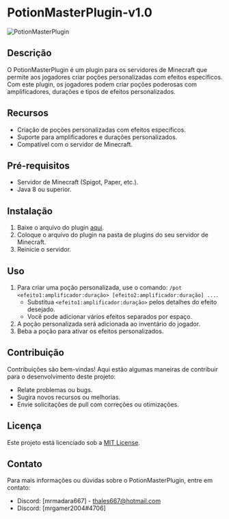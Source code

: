 # PotionMasterPlugin-v1.0

![PotionMasterPlugin](./poçao-minecraft.gif)

## Descrição

O PotionMasterPlugin é um plugin para os servidores de Minecraft que permite aos jogadores criar poções personalizadas com efeitos específicos. Com este plugin, os jogadores podem criar poções poderosas com amplificadores, durações e tipos de efeitos personalizados.

## Recursos

- Criação de poções personalizadas com efeitos específicos.
- Suporte para amplificadores e durações personalizados.
- Compatível com o servidor de Minecraft.

## Pré-requisitos

- Servidor de Minecraft (Spigot, Paper, etc.).
- Java 8 ou superior.

## Instalação

1. Baixe o arquivo do plugin [aqui](...]).
2. Coloque o arquivo do plugin na pasta de plugins do seu servidor de Minecraft.
3. Reinicie o servidor.

## Uso

1. Para criar uma poção personalizada, use o comando: `/pot <efeito1:amplificador:duração> [efeito2:amplificador:duração] ...`.
   - Substitua `<efeito1:amplificador:duração>` pelos detalhes do efeito desejado.
   - Você pode adicionar vários efeitos separados por espaço.
2. A poção personalizada será adicionada ao inventário do jogador.
3. Beba a poção para ativar os efeitos personalizados.

## Contribuição

Contribuições são bem-vindas! Aqui estão algumas maneiras de contribuir para o desenvolvimento deste projeto:

- Relate problemas ou bugs.
- Sugira novos recursos ou melhorias.
- Envie solicitações de pull com correções ou otimizações.

## Licença

Este projeto está licenciado sob a [MIT License](LICENSE).

## Contato

Para mais informações ou dúvidas sobre o PotionMasterPlugin, entre em contato:

- Discord: [mrmadara667] - thales667@hotmail.com
- Discord: [mrgamer2004#4706]
